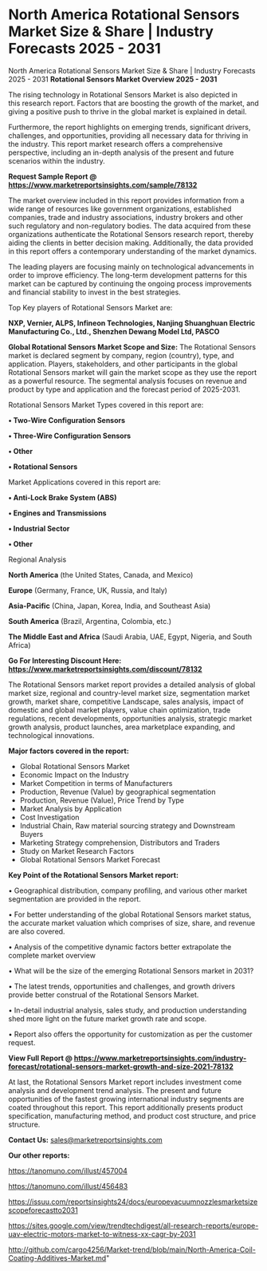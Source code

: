 # North America Rotational Sensors Market Size & Share | Industry Forecasts 2025 - 2031
North America Rotational Sensors Market Size & Share | Industry Forecasts 2025 - 2031
<Strong> Rotational Sensors Market Overview 2025 - 2031</strong>

The rising technology in Rotational Sensors Market is also depicted in this research report. Factors that are boosting the growth of the market, and giving a positive push to thrive in the global market is explained in detail.

Furthermore, the report highlights on emerging trends, significant drivers, challenges, and opportunities, providing all necessary data for thriving in the industry. This report market research offers a comprehensive perspective, including an in-depth analysis of the present and future scenarios within the industry.

<strong>Request Sample Report @ <a href=https://www.marketreportsinsights.com/sample/78132>https://www.marketreportsinsights.com/sample/78132</a></strong>

The market overview included in this report provides information from a wide range of resources like government organizations, established companies, trade and industry associations, industry brokers and other such regulatory and non-regulatory bodies. The data acquired from these organizations authenticate the Rotational Sensors research report, thereby aiding the clients in better decision making. Additionally, the data provided in this report offers a contemporary understanding of the market dynamics.

The leading players are focusing mainly on technological advancements in order to improve efficiency. The long-term development patterns for this market can be captured by continuing the ongoing process improvements and financial stability to invest in the best strategies.

Top Key players of Rotational Sensors Market are:

<strong>NXP, Vernier, ALPS, Infineon Technologies, Nanjing Shuanghuan Electric Manufacturing Co., Ltd., Shenzhen Dewang Model Ltd, PASCO</strong>

<strong><b>Global Rotational Sensors Market Scope and Size:</b></strong>
The Rotational Sensors market is declared segment by company, region (country), type, and application. Players, stakeholders, and other participants in the global Rotational Sensors market will gain the market scope as they use the report as a powerful resource. The segmental analysis focuses on revenue and product by type and application and the forecast period of 2025-2031.

Rotational Sensors Market Types covered in this report are:

<strong>• Two-Wire Configuration Sensors

• Three-Wire Configuration Sensors

• Other

• Rotational Sensors</strong>

Market Applications covered in this report are:

<strong>• Anti-Lock Brake System (ABS)

• Engines and Transmissions

• Industrial Sector

• Other</strong> 

Regional Analysis

<strong>North America</strong> (the United States, Canada, and Mexico)

<strong>Europe</strong> (Germany, France, UK, Russia, and Italy)

<strong>Asia-Pacific</strong> (China, Japan, Korea, India, and Southeast Asia)

<strong>South America</strong> (Brazil, Argentina, Colombia, etc.)

<strong>The Middle East and Africa</strong> (Saudi Arabia, UAE, Egypt, Nigeria, and South Africa)

<strong>Go For Interesting Discount Here: <a href=https://www.marketreportsinsights.com/discount/78132>https://www.marketreportsinsights.com/discount/78132</a></strong>

The Rotational Sensors market report provides a detailed analysis of global market size, regional and country-level market size, segmentation market growth, market share, competitive Landscape, sales analysis, impact of domestic and global market players, value chain optimization, trade regulations, recent developments, opportunities analysis, strategic market growth analysis, product launches, area marketplace expanding, and technological innovations.

<strong><b>Major factors covered in the report:</b></strong>
<ul>
  <li>Global Rotational Sensors Market </li>
  <li>Economic Impact on the Industry</li>
  <li>Market Competition in terms of Manufacturers</li>
  <li>Production, Revenue (Value) by geographical segmentation</li>
  <li>Production, Revenue (Value), Price Trend by Type</li>
  <li>Market Analysis by Application</li>
  <li>Cost Investigation</li>
  <li>Industrial Chain, Raw material sourcing strategy and Downstream Buyers</li>
  <li>Marketing Strategy comprehension, Distributors and Traders</li>
  <li>Study on Market Research Factors</li>
  <li>Global Rotational Sensors Market Forecast</li>
</ul>

<strong><b>Key Point of the Rotational Sensors Market report:</b></strong>

• Geographical distribution, company profiling, and various other market segmentation are provided in the report.

• For better understanding of the global Rotational Sensors market status, the accurate market valuation which comprises of size, share, and revenue are also covered.

• Analysis of the competitive dynamic factors better extrapolate the complete market overview

• What will be the size of the emerging Rotational Sensors market in 2031?

• The latest trends, opportunities and challenges, and growth drivers provide better construal of the Rotational Sensors Market.

• In-detail industrial analysis, sales study, and production understanding shed more light on the future market growth rate and scope.

• Report also offers the opportunity for customization as per the customer request.

<strong><b>View Full Report @ <a href=https://www.marketreportsinsights.com/industry-forecast/rotational-sensors-market-growth-and-size-2021-78132>https://www.marketreportsinsights.com/industry-forecast/rotational-sensors-market-growth-and-size-2021-78132</a></b></strong>


At last, the Rotational Sensors Market report includes investment come analysis and development trend analysis. The present and future opportunities of the fastest growing international industry segments are coated throughout this report. This report additionally presents product specification, manufacturing method, and product cost structure, and price structure.

<strong>Contact Us:</strong>
sales@marketreportsinsights.com

<strong>Our other reports:</strong>

<a href=https://tanomuno.com/illust/457004>https://tanomuno.com/illust/457004</a>

<a href=https://tanomuno.com/illust/456483>https://tanomuno.com/illust/456483</a>

<a href=https://issuu.com/reportsinsights24/docs/europevacuumnozzlesmarketsizescopeforecastto2031>https://issuu.com/reportsinsights24/docs/europevacuumnozzlesmarketsizescopeforecastto2031</a>

<a href=https://sites.google.com/view/trendtechdigest/all-research-reports/europe-uav-electric-motors-market-to-witness-xx-cagr-by-2031>https://sites.google.com/view/trendtechdigest/all-research-reports/europe-uav-electric-motors-market-to-witness-xx-cagr-by-2031</a>

<a href=http://github.com/cargo4256/Market-trend/blob/main/North-America-Coil-Coating-Additives-Market.md>http://github.com/cargo4256/Market-trend/blob/main/North-America-Coil-Coating-Additives-Market.md</a>"
